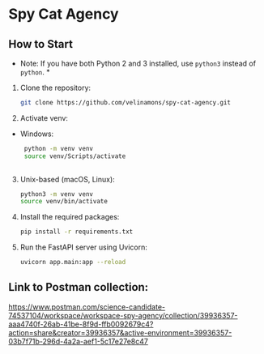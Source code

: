  # Spy Cat Agency

## How to Start
* Note: If you have both Python 2 and 3 installed, use `python3` instead of `python`. *
 
1. Clone the repository:
   ```bash
   git clone https://github.com/velinamons/spy-cat-agency.git

   
2. Activate venv:
* Windows:
  ```bash
   python -m venv venv
   source venv/Scripts/activate
   
3. Unix-based (macOS, Linux):
   ```bash
   python3 -m venv venv
   source venv/bin/activate
   
4. Install the required packages:
   ```bash
   pip install -r requirements.txt
   
5. Run the FastAPI server using Uvicorn:
   ```bash
   uvicorn app.main:app --reload

## Link to Postman collection: 

https://www.postman.com/science-candidate-74537104/workspace/workspace-spy-agency/collection/39936357-aaa4740f-26ab-41be-8f9d-ffb0092679c4?action=share&creator=39936357&active-environment=39936357-03b7f71b-296d-4a2a-aef1-5c17e27e8c47
